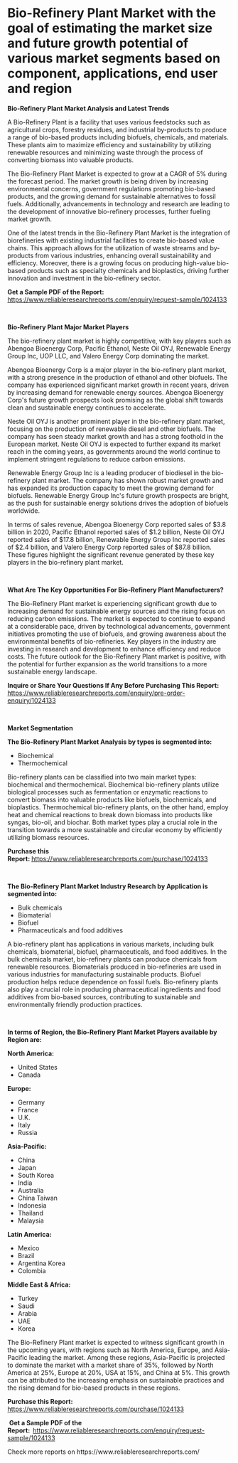 <p><h1>Bio-Refinery Plant Market with the goal of estimating the market size and future growth potential of various market segments based on component, applications, end user and region</h1></p><p><strong>Bio-Refinery Plant Market Analysis and Latest Trends</strong></p>
<p><p>A Bio-Refinery Plant is a facility that uses various feedstocks such as agricultural crops, forestry residues, and industrial by-products to produce a range of bio-based products including biofuels, chemicals, and materials. These plants aim to maximize efficiency and sustainability by utilizing renewable resources and minimizing waste through the process of converting biomass into valuable products.</p><p>The Bio-Refinery Plant Market is expected to grow at a CAGR of 5% during the forecast period. The market growth is being driven by increasing environmental concerns, government regulations promoting bio-based products, and the growing demand for sustainable alternatives to fossil fuels. Additionally, advancements in technology and research are leading to the development of innovative bio-refinery processes, further fueling market growth.</p><p>One of the latest trends in the Bio-Refinery Plant Market is the integration of biorefineries with existing industrial facilities to create bio-based value chains. This approach allows for the utilization of waste streams and by-products from various industries, enhancing overall sustainability and efficiency. Moreover, there is a growing focus on producing high-value bio-based products such as specialty chemicals and bioplastics, driving further innovation and investment in the bio-refinery sector.</p></p>
<p><strong>Get a Sample PDF of the Report:&nbsp;</strong> <a href="https://www.reliableresearchreports.com/enquiry/request-sample/1024133">https://www.reliableresearchreports.com/enquiry/request-sample/1024133</a></p>
<p>&nbsp;</p>
<p><strong>Bio-Refinery Plant Major Market Players</strong></p>
<p><p>The bio-refinery plant market is highly competitive, with key players such as Abengoa Bioenergy Corp, Pacific Ethanol, Neste Oil OYJ, Renewable Energy Group Inc, UOP LLC, and Valero Energy Corp dominating the market. </p><p>Abengoa Bioenergy Corp is a major player in the bio-refinery plant market, with a strong presence in the production of ethanol and other biofuels. The company has experienced significant market growth in recent years, driven by increasing demand for renewable energy sources. Abengoa Bioenergy Corp's future growth prospects look promising as the global shift towards clean and sustainable energy continues to accelerate.</p><p>Neste Oil OYJ is another prominent player in the bio-refinery plant market, focusing on the production of renewable diesel and other biofuels. The company has seen steady market growth and has a strong foothold in the European market. Neste Oil OYJ is expected to further expand its market reach in the coming years, as governments around the world continue to implement stringent regulations to reduce carbon emissions.</p><p>Renewable Energy Group Inc is a leading producer of biodiesel in the bio-refinery plant market. The company has shown robust market growth and has expanded its production capacity to meet the growing demand for biofuels. Renewable Energy Group Inc's future growth prospects are bright, as the push for sustainable energy solutions drives the adoption of biofuels worldwide.</p><p>In terms of sales revenue, Abengoa Bioenergy Corp reported sales of $3.8 billion in 2020, Pacific Ethanol reported sales of $1.2 billion, Neste Oil OYJ reported sales of $17.8 billion, Renewable Energy Group Inc reported sales of $2.4 billion, and Valero Energy Corp reported sales of $87.8 billion. These figures highlight the significant revenue generated by these key players in the bio-refinery plant market.</p></p>
<p>&nbsp;</p>
<p><strong>What Are The Key Opportunities For Bio-Refinery Plant Manufacturers?</strong></p>
<p><p>The Bio-Refinery Plant market is experiencing significant growth due to increasing demand for sustainable energy sources and the rising focus on reducing carbon emissions. The market is expected to continue to expand at a considerable pace, driven by technological advancements, government initiatives promoting the use of biofuels, and growing awareness about the environmental benefits of bio-refineries. Key players in the industry are investing in research and development to enhance efficiency and reduce costs. The future outlook for the Bio-Refinery Plant market is positive, with the potential for further expansion as the world transitions to a more sustainable energy landscape.</p></p>
<p><strong>Inquire or Share Your Questions If Any Before Purchasing This Report:</strong> <a href="https://www.reliableresearchreports.com/enquiry/pre-order-enquiry/1024133">https://www.reliableresearchreports.com/enquiry/pre-order-enquiry/1024133</a></p>
<p>&nbsp;</p>
<p><strong>Market Segmentation</strong></p>
<p><strong>The Bio-Refinery Plant Market Analysis by types is segmented into:</strong></p>
<p><ul><li>Biochemical</li><li>Thermochemical</li></ul></p>
<p><p>Bio-refinery plants can be classified into two main market types: biochemical and thermochemical. Biochemical bio-refinery plants utilize biological processes such as fermentation or enzymatic reactions to convert biomass into valuable products like biofuels, biochemicals, and bioplastics. Thermochemical bio-refinery plants, on the other hand, employ heat and chemical reactions to break down biomass into products like syngas, bio-oil, and biochar. Both market types play a crucial role in the transition towards a more sustainable and circular economy by efficiently utilizing biomass resources.</p></p>
<p><strong>Purchase this Report:&nbsp;</strong><a href="https://www.reliableresearchreports.com/purchase/1024133">https://www.reliableresearchreports.com/purchase/1024133</a></p>
<p>&nbsp;</p>
<p><strong>The Bio-Refinery Plant Market Industry Research by Application is segmented into:</strong></p>
<p><ul><li>Bulk chemicals</li><li>Biomaterial</li><li>Biofuel</li><li>Pharmaceuticals and food additives</li></ul></p>
<p><p>A bio-refinery plant has applications in various markets, including bulk chemicals, biomaterial, biofuel, pharmaceuticals, and food additives. In the bulk chemicals market, bio-refinery plants can produce chemicals from renewable resources. Biomaterials produced in bio-refineries are used in various industries for manufacturing sustainable products. Biofuel production helps reduce dependence on fossil fuels. Bio-refinery plants also play a crucial role in producing pharmaceutical ingredients and food additives from bio-based sources, contributing to sustainable and environmentally friendly production practices.</p></p>
<p>&nbsp;</p>
<p><strong>In terms of Region, the Bio-Refinery Plant Market Players available by Region are:</strong></p>
<p>
    <p> <strong> North America: </strong>
        <ul>
            <li>United States</li>
            <li>Canada</li>
        </ul>
        </p> 
    <p> <strong> Europe: </strong>
        <ul>
            <li>Germany</li>
            <li>France</li>
            <li>U.K.</li>
            <li>Italy</li>
            <li>Russia</li>
        </ul>
        </p> 
    <p> <strong> Asia-Pacific: </strong>
        <ul>
            <li>China</li>
            <li>Japan</li>
            <li>South Korea</li>
            <li>India</li>
            <li>Australia</li>
            <li>China Taiwan</li>
            <li>Indonesia</li>
            <li>Thailand</li>
            <li>Malaysia</li>
        </ul>
        </p> 
    <p> <strong> Latin America: </strong>
        <ul>
            <li>Mexico</li>
            <li>Brazil</li>
            <li>Argentina Korea</li>
            <li>Colombia</li>
        </ul>
        </p> 
    <p> <strong> Middle East & Africa: </strong>
        <ul>
            <li>Turkey</li>
            <li>Saudi</li>
            <li>Arabia</li>
            <li>UAE</li>
            <li>Korea</li>
        </ul>
    </p>
    </p>
<p><p>The Bio-Refinery Plant market is expected to witness significant growth in the upcoming years, with regions such as North America, Europe, and Asia-Pacific leading the market. Among these regions, Asia-Pacific is projected to dominate the market with a market share of 35%, followed by North America at 25%, Europe at 20%, USA at 15%, and China at 5%. This growth can be attributed to the increasing emphasis on sustainable practices and the rising demand for bio-based products in these regions.</p></p>
<p><strong>Purchase this Report: </strong><a href="https://www.reliableresearchreports.com/purchase/1024133">https://www.reliableresearchreports.com/purchase/1024133</a></p>
<p>&nbsp;<strong>Get a Sample PDF of the Report:&nbsp;&nbsp;</strong><a href="https://www.reliableresearchreports.com/enquiry/request-sample/1024133">https://www.reliableresearchreports.com/enquiry/request-sample/1024133</a></p>
<p><strong></strong></p>
<p>Check more reports on https://www.reliableresearchreports.com/</p>